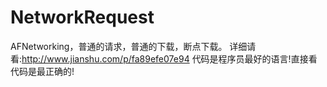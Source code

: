 # NetworkRequest
AFNetworking，普通的请求，普通的下载，断点下载。
详细请看:http://www.jianshu.com/p/fa89efe07e94
代码是程序员最好的语言!直接看代码是最正确的!

